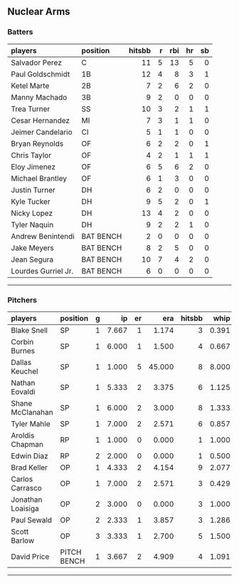 ## Nuclear Arms

### Batters

 
|players             |position  | hitsbb|  r| rbi| hr| sb| 
|:-------------------|:---------|------:|--:|---:|--:|--:| 
|Salvador Perez      |C         |     11|  5|  13|  5|  0| 
|Paul Goldschmidt    |1B        |     12|  4|   8|  3|  1| 
|Ketel Marte         |2B        |      7|  2|   6|  2|  0| 
|Manny Machado       |3B        |      9|  2|   0|  0|  0| 
|Trea Turner         |SS        |     10|  3|   2|  1|  1| 
|Cesar Hernandez     |MI        |      7|  3|   1|  1|  0| 
|Jeimer Candelario   |CI        |      5|  1|   1|  0|  0| 
|Bryan Reynolds      |OF        |      6|  2|   2|  0|  1| 
|Chris Taylor        |OF        |      4|  2|   1|  1|  1| 
|Eloy Jimenez        |OF        |      6|  5|   6|  2|  0| 
|Michael Brantley    |OF        |      6|  1|   3|  0|  0| 
|Justin Turner       |DH        |      6|  2|   0|  0|  0| 
|Kyle Tucker         |DH        |      9|  5|   2|  0|  1| 
|Nicky Lopez         |DH        |     13|  4|   2|  0|  0| 
|Tyler Naquin        |DH        |      9|  2|   2|  1|  0| 
|Andrew Benintendi   |BAT BENCH |      2|  0|   0|  0|  0| 
|Jake Meyers         |BAT BENCH |      8|  2|   5|  0|  0| 
|Jean Segura         |BAT BENCH |     10|  7|   4|  2|  0| 
|Lourdes Gurriel Jr. |BAT BENCH |      6|  0|   0|  0|  0| 


* * *

### Pitchers

 
|players           |position    |  g|    ip| er|    era| hitsbb|  whip| so|  w| sv| 
|:-----------------|:-----------|--:|-----:|--:|------:|------:|-----:|--:|--:|--:| 
|Blake Snell       |SP          |  1| 7.667|  1|  1.174|      3| 0.391| 10|  0|  0| 
|Corbin Burnes     |SP          |  1| 6.000|  1|  1.500|      4| 0.667|  9|  1|  0| 
|Dallas Keuchel    |SP          |  1| 1.000|  5| 45.000|      8| 8.000|  1|  0|  0| 
|Nathan Eovaldi    |SP          |  1| 5.333|  2|  3.375|      6| 1.125|  7|  0|  0| 
|Shane McClanahan  |SP          |  1| 6.000|  2|  3.000|      8| 1.333|  4|  1|  0| 
|Tyler Mahle       |SP          |  1| 7.000|  2|  2.571|      6| 0.857|  6|  0|  0| 
|Aroldis Chapman   |RP          |  1| 1.000|  0|  0.000|      1| 1.000|  1|  0|  1| 
|Edwin Diaz        |RP          |  2| 2.000|  0|  0.000|      1| 0.500|  4|  0|  1| 
|Brad Keller       |OP          |  1| 4.333|  2|  4.154|      9| 2.077|  3|  0|  0| 
|Carlos Carrasco   |OP          |  1| 7.000|  2|  2.571|      3| 0.429|  5|  0|  0| 
|Jonathan Loaisiga |OP          |  2| 3.000|  0|  0.000|      3| 1.000|  3|  1|  0| 
|Paul Sewald       |OP          |  2| 2.333|  1|  3.857|      3| 1.286|  2|  0|  0| 
|Scott Barlow      |OP          |  3| 3.333|  1|  2.700|      5| 1.500|  3|  0|  2| 
|David Price       |PITCH BENCH |  1| 3.667|  2|  4.909|      4| 1.091|  1|  0|  0| 


* * *


